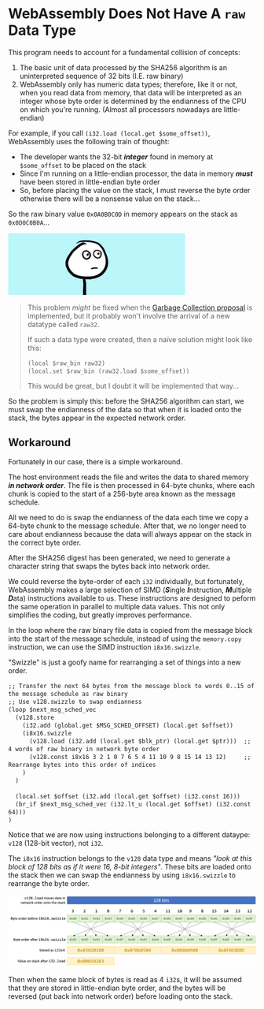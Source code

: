 # WebAssembly Does Not Have A `raw` Data Type

This program needs to account for a fundamental collision of concepts:

1. The basic unit of data processed by the SHA256 algorithm is an uninterpreted sequence of 32 bits (I.E. raw binary)
1. WebAssembly only has numeric data types; therefore, like it or not, when you read data from memory, that data will be interpreted as an integer whose byte order is determined by the endianness of the CPU on which you're running.
(Almost all processors nowadays are little-endian)

For example, if you call `(i32.load (local.get $some_offset))`, WebAssembly uses the following train of thought:

* The developer wants the 32-bit ***integer*** found in memory at `$some_offset` to be placed on the stack
* Since I'm running on a little-endian processor, the data in memory ***must*** have been stored in little-endian byte order
* So, before placing the value on the stack, I must reverse the byte order otherwise there will be a nonsense value on the stack...

So the raw binary value `0x0A0B0C0D` in memory appears on the stack as `0x0D0C0B0A`...

![Uh...](/chriswhealy/sha256/img/uh.gif)

> This problem *might* be fixed when the [Garbage Collection proposal](https://github.com/WebAssembly/gc/blob/master/proposals/gc/MVP.md) is implemented, but it probably won't involve the arrival of a new datatype called `raw32`.
>
> If such a data type were created, then a naïve solution might look like this:
>
> ```wast
> (local $raw_bin raw32)
> (local.set $raw_bin (raw32.load $some_offset))
> ```
>
> This would be great, but I doubt it will be implemented that way...

So the problem is simply this: before the SHA256 algorithm can start, we must swap the endianness of the data so that when it is loaded onto the stack, the bytes appear in the expected network order.


## Workaround

Fortunately in our case, there is a simple workaround.

The host environment reads the file and writes the data to shared memory ***in network order***.
The file is then processed in 64-byte chunks, where each chunk is copied to the start of a 256-byte area known as the message schedule.

All we need to do is swap the endianness of the data each time we copy a 64-byte chunk to the message schedule.
After that, we no longer need to care about endianness because the data will always appear on the stack in the correct byte order.

After the SHA256 digest has been generated, we need to generate a character string that swaps the bytes back into network order.

We could reverse the byte-order of each `i32` individually, but fortunately, WebAssembly makes a large selection of SIMD (***S***ingle ***I***nstruction, ***M***ultiple ***D***ata) instructions available to us.
These instructions are designed to peform the same operation in parallel to multiple data values.
This not only simplifies the coding, but greatly improves performance.

In the loop where the raw binary file data is copied from the message block into the start of the message schedule, instead of using the `memory.copy` instruction, we can use the SIMD instruction `i8x16.swizzle`.

"Swizzle" is just a goofy name for rearranging a set of things into a new order.

```wast
;; Transfer the next 64 bytes from the message block to words 0..15 of the message schedule as raw binary
;; Use v128.swizzle to swap endianness
(loop $next_msg_sched_vec
  (v128.store
    (i32.add (global.get $MSG_SCHED_OFFSET) (local.get $offset))
    (i8x16.swizzle
      (v128.load (i32.add (local.get $blk_ptr) (local.get $ptr)))  ;; 4 words of raw binary in network byte order
      (v128.const i8x16 3 2 1 0 7 6 5 4 11 10 9 8 15 14 13 12)     ;; Rearrange bytes into this order of indices
    )
  )

  (local.set $offset (i32.add (local.get $offset) (i32.const 16)))
  (br_if $next_msg_sched_vec (i32.lt_u (local.get $offset) (i32.const 64)))
)
```

Notice that we are now using instructions belonging to a different dataype: `v128` (128-bit vector), not `i32`.

The `i8x16` instruction belongs to the `v128` data type and means *"look at this block of 128 bits as if it were 16, 8-bit integers"*.
These bits are loaded onto the stack then we can swap the endianness by using `i8x16.swizzle` to rearrange the byte order.

![Swap Endianness using i8x16.shuffle](/chriswhealy/sha256/img/i8x16.swizzle.png)

Then when the same block of bytes is read as 4 `i32`s, it will be assumed that they are stored in little-endian byte order, and the bytes will be reversed (put back into network order) before loading onto the stack.
